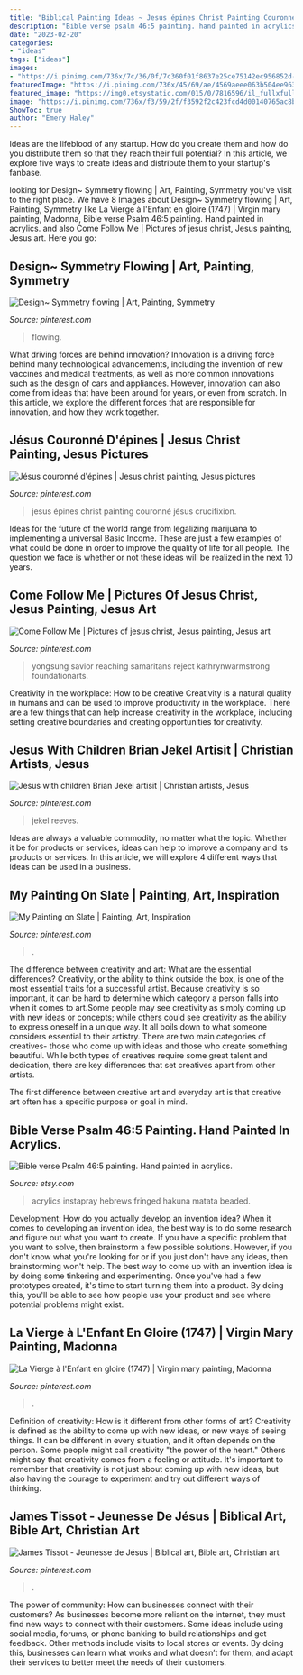 ```yaml
---
title: "Biblical Painting Ideas ~ Jesus épines Christ Painting Couronné Jésus Crucifixion"
description: "Bible verse psalm 46:5 painting. hand painted in acrylics."
date: "2023-02-20"
categories:
- "ideas"
tags: ["ideas"]
images:
- "https://i.pinimg.com/736x/7c/36/0f/7c360f01f8637e25ce75142ec956852d--design-art.jpg"
featuredImage: "https://i.pinimg.com/736x/45/69/ae/4569aeee063b504ee963fa604b39d079--jesus-loves-christian-art.jpg"
featured_image: "https://img0.etsystatic.com/015/0/7816596/il_fullxfull.443344892_g6ew.jpg"
image: "https://i.pinimg.com/736x/f3/59/2f/f3592f2c423fcd4d00140765ac8b2b67.jpg"
ShowToc: true
author: "Emery Haley"
---
```



Ideas are the lifeblood of any startup. How do you create them and how do you distribute them so that they reach their full potential? In this article, we explore five ways to create ideas and distribute them to your startup's fanbase.

	

		
looking for Design~ Symmetry flowing | Art, Painting, Symmetry you've visit to the right place. We have 8 Images about Design~ Symmetry flowing | Art, Painting, Symmetry like La Vierge à l&#039;Enfant en gloire (1747) | Virgin mary painting, Madonna, Bible verse Psalm 46:5 painting. Hand painted in acrylics. and also Come Follow Me | Pictures of jesus christ, Jesus painting, Jesus art. Here you go:
		
    
## Design~ Symmetry Flowing | Art, Painting, Symmetry

<img loading=lazy src="https://i.pinimg.com/736x/7c/36/0f/7c360f01f8637e25ce75142ec956852d--design-art.jpg" onerror="this.onerror=null;this.src='https://tse3.mm.bing.net/th?id=OIP.KFTow1_bz9SrBinH2LqidgHaLK&amp;pid=15.1';" alt="Design~ Symmetry flowing | Art, Painting, Symmetry">

_Source: pinterest.com_

>flowing. 

	

What driving forces are behind innovation?
Innovation is a driving force behind many technological advancements, including the invention of new vaccines and medical treatments, as well as more common innovations such as the design of cars and appliances. However, innovation can also come from ideas that have been around for years, or even from scratch. In this article, we explore the different forces that are responsible for innovation, and how they work together.

    
## Jésus Couronné D&#039;épines | Jesus Christ Painting, Jesus Pictures

<img loading=lazy src="https://i.pinimg.com/736x/f6/a5/b1/f6a5b1aef1806a57f8e9ee3b4fe30f27.jpg" onerror="this.onerror=null;this.src='https://tse4.mm.bing.net/th?id=OIP.GqXBsQsNw_k9ERFTD6bv7AHaJV&amp;pid=15.1';" alt="Jésus couronné d&#039;épines | Jesus christ painting, Jesus pictures">

_Source: pinterest.com_

>jesus épines christ painting couronné jésus crucifixion. 

	

Ideas for the future of the world range from legalizing marijuana to implementing a universal Basic Income. These are just a few examples of what could be done in order to improve the quality of life for all people. The question we face is whether or not these ideas will be realized in the next 10 years.

    
## Come Follow Me | Pictures Of Jesus Christ, Jesus Painting, Jesus Art

<img loading=lazy src="https://i.pinimg.com/736x/f3/59/2f/f3592f2c423fcd4d00140765ac8b2b67.jpg" onerror="this.onerror=null;this.src='https://tse1.mm.bing.net/th?id=OIP.q_hxpf31F4oilLVAHs4zbwHaE8&amp;pid=15.1';" alt="Come Follow Me | Pictures of jesus christ, Jesus painting, Jesus art">

_Source: pinterest.com_

>yongsung savior reaching samaritans reject kathrynwarmstrong foundationarts. 

	

Creativity in the workplace: How to be creative
Creativity is a natural quality in humans and can be used to improve productivity in the workplace. There are a few things that can help increase creativity in the workplace, including setting creative boundaries and creating opportunities for creativity.

    
## Jesus With Children Brian Jekel Artisit | Christian Artists, Jesus

<img loading=lazy src="https://i.pinimg.com/736x/45/69/ae/4569aeee063b504ee963fa604b39d079--jesus-loves-christian-art.jpg" onerror="this.onerror=null;this.src='https://tse4.mm.bing.net/th?id=OIP.iwkjnB-FdS9xVopBq5xRKAAAAA&amp;pid=15.1';" alt="Jesus with children Brian Jekel artisit | Christian artists, Jesus">

_Source: pinterest.com_

>jekel reeves. 

	

Ideas are always a valuable commodity, no matter what the topic. Whether it be for products or services, ideas can help to improve a company and its products or services. In this article, we will explore 4 different ways that ideas can be used in a business.

    
## My Painting On Slate | Painting, Art, Inspiration

<img loading=lazy src="https://i.pinimg.com/originals/8c/ea/57/8cea5786e9819103c425e8747617a1c6.jpg" onerror="this.onerror=null;this.src='https://tse2.mm.bing.net/th?id=OIP.Q2BRVJ4yKJR329CHXr10TQHaJ4&amp;pid=15.1';" alt="My Painting on Slate | Painting, Art, Inspiration">

_Source: pinterest.com_

>. 

	

The difference between creativity and art: What are the essential differences?
Creativity, or the ability to think outside the box, is one of the most essential traits for a successful artist. Because creativity is so important, it can be hard to determine which category a person falls into when it comes to art.Some people may see creativity as simply coming up with new ideas or concepts; while others could see creativity as the ability to express oneself in a unique way. It all boils down to what someone considers essential to their artistry.
There are two main categories of creatives- those who come up with ideas and those who create something beautiful. While both types of creatives require some great talent and dedication, there are key differences that set creatives apart from other artists. 

The first difference between creative art and everyday art is that creative art often has a specific purpose or goal in mind.

    
## Bible Verse Psalm 46:5 Painting. Hand Painted In Acrylics.

<img loading=lazy src="https://img0.etsystatic.com/015/0/7816596/il_fullxfull.443344892_g6ew.jpg" onerror="this.onerror=null;this.src='https://tse3.mm.bing.net/th?id=OIP.BDqq4crP6scVCzJpQYg88wHaJ6&amp;pid=15.1';" alt="Bible verse Psalm 46:5 painting. Hand painted in acrylics.">

_Source: etsy.com_

>acrylics instapray hebrews fringed hakuna matata beaded. 

	

Development: How do you actually develop an invention idea?
When it comes to developing an invention idea, the best way is to do some research and figure out what you want to create. If you have a specific problem that you want to solve, then brainstorm a few possible solutions. However, if you don't know what you're looking for or if you just don't have any ideas, then brainstorming won't help. The best way to come up with an invention idea is by doing some tinkering and experimenting. Once you've had a few prototypes created, it's time to start turning them into a product. By doing this, you'll be able to see how people use your product and see where potential problems might exist.

    
## La Vierge à L&#039;Enfant En Gloire (1747) | Virgin Mary Painting, Madonna

<img loading=lazy src="https://i.pinimg.com/originals/62/47/2a/62472abdf055b5dad2bf63d491e11b4f.png" onerror="this.onerror=null;this.src='https://tse2.mm.bing.net/th?id=OIP.yHL4rQXrJKnvX9mJE0KUPQHaNl&amp;pid=15.1';" alt="La Vierge à l&#039;Enfant en gloire (1747) | Virgin mary painting, Madonna">

_Source: pinterest.com_

>. 

	

Definition of creativity: How is it different from other forms of art?
Creativity is defined as the ability to come up with new ideas, or new ways of seeing things. It can be different in every situation, and it often depends on the person. Some people might call creativity "the power of the heart." Others might say that creativity comes from a feeling or attitude. It's important to remember that creativity is not just about coming up with new ideas, but also having the courage to experiment and try out different ways of thinking.

    
## James Tissot - Jeunesse De Jésus | Biblical Art, Bible Art, Christian Art

<img loading=lazy src="https://i.pinimg.com/originals/35/16/ff/3516ff9598e515f0b0b8b430a60e4dbe.jpg" onerror="this.onerror=null;this.src='https://tse2.mm.bing.net/th?id=OIP.KF2YnDj10GQgqE9WEE4f3wHaL6&amp;pid=15.1';" alt="James Tissot - Jeunesse de Jésus | Biblical art, Bible art, Christian art">

_Source: pinterest.com_

>. 

	

The power of community: How can businesses connect with their customers?
As businesses become more reliant on the internet, they must find new ways to connect with their customers. Some ideas include using social media, forums, or phone banking to build relationships and get feedback. Other methods include visits to local stores or events. By doing this, businesses can learn what works and what doesn’t for them, and adapt their services to better meet the needs of their customers.

